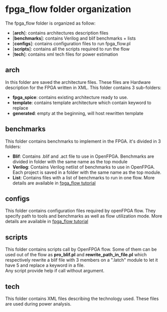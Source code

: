 # fpga_flow folder organization

The fpga_flow folder is organized as follow:
* [**arch**]: contains architectures description files
* [**benchmarks**]: contains Verilog and blif benchmarks + lists
* [**configs**]: contains configuration files to run fpga_flow.pl
* [**scripts**]: contains all the scripts required to run the flow
* [**tech**]: contains xml tech files for power estimation

## arch
In this folder are saved the architecture files. These files are Hardware description for the FPGA written in XML. This folder contains 3 sub-folders:
- **fpga_spice**: contains existing architecture ready to use.
- **template**: contains template architecture which contain keyword to replace
- **generated**: empty at the beginning, will host rewritten template

## benchmarks
This folder contains benchmarks to implement in the FPGA. it's divided in 3 folders:
- **Blif**: Contains .blif and .act file to use in OpenFPGA. Benchmarks are divided in folder with the same name as the top module
- **Verilog**: Contains Verilog netlist of benchmarks to use in OpenFPGA. Each project is saved in a folder with the same name as the top module.
- **List**: Contains files with a list of benchmarks to run in one flow. More details are available in [fpga_flow tutorial](https://github.com/LNIS-Projects/OpenFPGA/blob/documentation/tutorials/fpga_flow/how2use.md#benchmark-list)

## configs
This folder contains configuration files required by openFPGA flow. They specify path to tools and benchmarks as well as flow utilization mode. More details are available in [fpga_flow tutorial](https://github.com/LNIS-Projects/OpenFPGA/blob/documentation/tutorials/fpga_flow/how2use.md#configuration-file)

## scripts
This folder contains scripts call by OpenFPGA flow. Some of them can be used out of the flow as **pro_blif.pl** and **rewrite_path_in_file.pl** which respectively rewrite a blif file with 3 members on a ".latch" module to let it have 5 and replace a keyword in a file.<br />
Any script provide help if call without argument.

## tech
This folder contains XML files describing the technology used. These files are used during power analysis.
